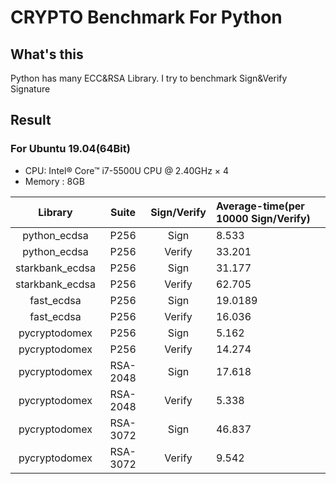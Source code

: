 # CRYPTO Benchmark For Python
## What's this
Python has many ECC&RSA Library.
I try to benchmark Sign&Verify Signature

## Result
### For Ubuntu 19.04(64Bit)
* CPU: Intel® Core™ i7-5500U CPU @ 2.40GHz × 4 
* Memory : 8GB

Library|Suite |Sign/Verify|Average-time(per 10000 Sign/Verify)
|:---: |:---: |:---:      |:---
python_ecdsa|P256|Sign|8.533|
python_ecdsa|P256|Verify|33.201|
starkbank_ecdsa|P256|Sign|31.177|
starkbank_ecdsa|P256|Verify|62.705|
fast_ecdsa|P256|Sign|19.0189|
fast_ecdsa|P256|Verify|16.036|
pycryptodomex|P256|Sign|5.162|
pycryptodomex|P256|Verify|14.274|
pycryptodomex|RSA-2048|Sign|17.618|
pycryptodomex|RSA-2048|Verify|5.338|
pycryptodomex|RSA-3072|Sign|46.837|
pycryptodomex|RSA-3072|Verify|9.542|
